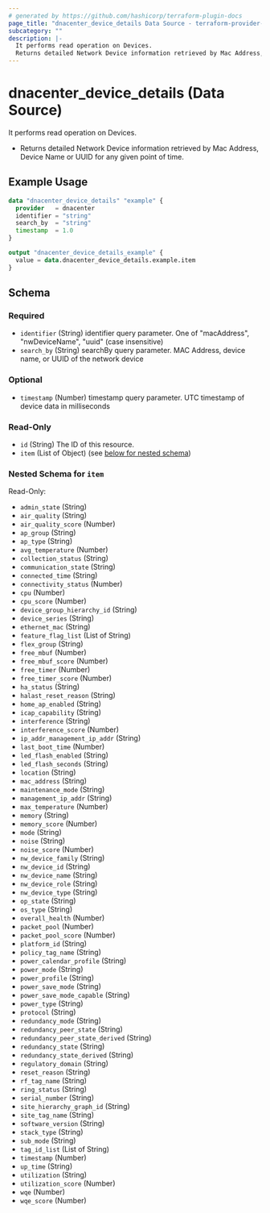 ```yaml
---
# generated by https://github.com/hashicorp/terraform-plugin-docs
page_title: "dnacenter_device_details Data Source - terraform-provider-dnacenter"
subcategory: ""
description: |-
  It performs read operation on Devices.
  Returns detailed Network Device information retrieved by Mac Address, Device Name or UUID for any given point of time.
---
```


# dnacenter_device_details (Data Source)

It performs read operation on Devices.

- Returns detailed Network Device information retrieved by Mac Address, Device Name or UUID for any given point of time.

## Example Usage

```terraform
data "dnacenter_device_details" "example" {
  provider   = dnacenter
  identifier = "string"
  search_by  = "string"
  timestamp  = 1.0
}

output "dnacenter_device_details_example" {
  value = data.dnacenter_device_details.example.item
}
```

<!-- schema generated by tfplugindocs -->
## Schema

### Required

- `identifier` (String) identifier query parameter. One of "macAddress", "nwDeviceName", "uuid" (case insensitive)
- `search_by` (String) searchBy query parameter. MAC Address, device name, or UUID of the network device

### Optional

- `timestamp` (Number) timestamp query parameter. UTC timestamp of device data in milliseconds

### Read-Only

- `id` (String) The ID of this resource.
- `item` (List of Object) (see [below for nested schema](#nestedatt--item))

<a id="nestedatt--item"></a>
### Nested Schema for `item`

Read-Only:

- `admin_state` (String)
- `air_quality` (String)
- `air_quality_score` (Number)
- `ap_group` (String)
- `ap_type` (String)
- `avg_temperature` (Number)
- `collection_status` (String)
- `communication_state` (String)
- `connected_time` (String)
- `connectivity_status` (Number)
- `cpu` (Number)
- `cpu_score` (Number)
- `device_group_hierarchy_id` (String)
- `device_series` (String)
- `ethernet_mac` (String)
- `feature_flag_list` (List of String)
- `flex_group` (String)
- `free_mbuf` (Number)
- `free_mbuf_score` (Number)
- `free_timer` (Number)
- `free_timer_score` (Number)
- `ha_status` (String)
- `halast_reset_reason` (String)
- `home_ap_enabled` (String)
- `icap_capability` (String)
- `interference` (String)
- `interference_score` (Number)
- `ip_addr_management_ip_addr` (String)
- `last_boot_time` (Number)
- `led_flash_enabled` (String)
- `led_flash_seconds` (String)
- `location` (String)
- `mac_address` (String)
- `maintenance_mode` (String)
- `management_ip_addr` (String)
- `max_temperature` (Number)
- `memory` (String)
- `memory_score` (Number)
- `mode` (String)
- `noise` (String)
- `noise_score` (Number)
- `nw_device_family` (String)
- `nw_device_id` (String)
- `nw_device_name` (String)
- `nw_device_role` (String)
- `nw_device_type` (String)
- `op_state` (String)
- `os_type` (String)
- `overall_health` (Number)
- `packet_pool` (Number)
- `packet_pool_score` (Number)
- `platform_id` (String)
- `policy_tag_name` (String)
- `power_calendar_profile` (String)
- `power_mode` (String)
- `power_profile` (String)
- `power_save_mode` (String)
- `power_save_mode_capable` (String)
- `power_type` (String)
- `protocol` (String)
- `redundancy_mode` (String)
- `redundancy_peer_state` (String)
- `redundancy_peer_state_derived` (String)
- `redundancy_state` (String)
- `redundancy_state_derived` (String)
- `regulatory_domain` (String)
- `reset_reason` (String)
- `rf_tag_name` (String)
- `ring_status` (String)
- `serial_number` (String)
- `site_hierarchy_graph_id` (String)
- `site_tag_name` (String)
- `software_version` (String)
- `stack_type` (String)
- `sub_mode` (String)
- `tag_id_list` (List of String)
- `timestamp` (Number)
- `up_time` (String)
- `utilization` (String)
- `utilization_score` (Number)
- `wqe` (Number)
- `wqe_score` (Number)
